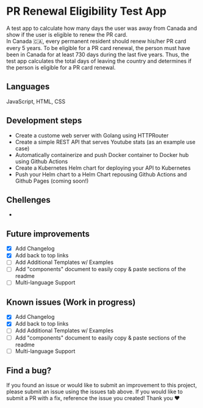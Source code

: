 # PR Renewal Eligibility Test App
A test app to calculate how many days the user was away from Canada and show if the user is eligible to renew the PR card.
<br>
In Canada 🇨🇦, every permanent resident should renew his/her PR card every 5 years. To be eligible for a PR card renewal, the person must have been in Canada for at least 730 days during the last five years. Thus, the test app calculates the total days of leaving the country and determines if the person is eligible for a PR card renewal.

## Languages
JavaScript, HTML, CSS

## Development steps
* Create a custome web server with Golang using HTTPRouter
* Create a simple REST API that serves Youtube stats (as an example use case)
* Automatically containerize and push Docker container to Docker hub using Github Actions
* Create a Kubernetes Helm chart for deploying your API to Kubernetes
* Push your Helm chart to a Helm Chart repousing Github Actions and Github Pages (coming soon!)

## Chellenges

- 

## Future improvements

- [x] Add Changelog
- [x] Add back to top links
- [ ] Add Additional Templates w/ Examples
- [ ] Add "components" document to easily copy & paste sections of the readme
- [ ] Multi-language Support

## Known issues (Work in progress)

- [x] Add Changelog
- [x] Add back to top links
- [ ] Add Additional Templates w/ Examples
- [ ] Add "components" document to easily copy & paste sections of the readme
- [ ] Multi-language Support

## Find a bug?

If you found an issue or would like to submit an improvement to this project, please submit an issue using the issues tab above. If you would like to submit a PR with a fix, reference the issue you created! Thank you ❤️

